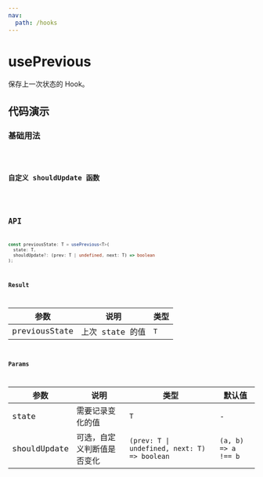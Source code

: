 ```yaml
---
nav:
  path: /hooks
---
```


# usePrevious

保存上一次状态的 Hook。

## 代码演示

### 基础用法

<code src="./demo/demo1.tsx" />

### 自定义 shouldUpdate 函数

<code src="./demo/demo2.tsx" />

## API

```typescript
const previousState: T = usePrevious<T>(
  state: T,
  shouldUpdate?: (prev: T | undefined, next: T) => boolean
);
```

### Result

| 参数          | 说明            | 类型 |
| ------------- | --------------- | ---- |
| previousState | 上次 state 的值 | `T`  |

### Params

| 参数 | 说明 | 类型 | 默认值 |
| --- | --- | --- | --- |
| state | 需要记录变化的值 | `T` | - |
| shouldUpdate | 可选，自定义判断值是否变化 | `(prev: T \| undefined, next: T) => boolean` | `(a, b) => a !== b` |
